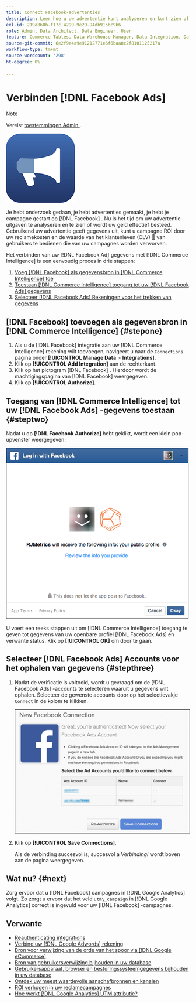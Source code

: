 ```yaml
---
title: Connect Facebook-advertenties
description: Leer hoe u uw advertentie kunt analyseren en kunt zien of uw geld effectief wordt besteed.
exl-id: 219a868b-f17c-4299-9e29-94db9156c9b6
role: Admin, Data Architect, Data Engineer, User
feature: Commerce Tables, Data Warehouse Manager, Data Integration, Data Import/Export
source-git-commit: 6e2f9e4a9e91212771e6f6baa8c2f8101125217a
workflow-type: tm+mt
source-wordcount: '298'
ht-degree: 0%

---
```


# Verbinden [!DNL Facebook Ads]

>[!NOTE]
>
>Vereist [ toestemmingen Admin ](../../../administrator/user-management/user-management.md).

![](../../../assets/facebook-ads-logo.png)

Je hebt onderzoek gedaan, je hebt advertenties gemaakt, je hebt je campagne gestart op [!DNL Facebook] . Nu is het tijd om uw advertentie-uitgaven te analyseren en te zien of wordt uw geld effectief besteed. Gebruikend uw advertentie geeft gegevens uit, kunt u campagne ROI door uw reclamekosten en de waarde van het klantenleven (CLV) [&#128279;](../../../data-analyst/analysis/roi-ad-camp.md) van gebruikers te bedienen die van uw campagnes worden verworven.

Het verbinden van uw [!DNL Facebook Ad] gegevens met [!DNL Commerce Intelligence] is een eenvoudig proces in drie stappen:

1. [Voeg  [!DNL Facebook]  als gegevensbron in  [!DNL Commerce Intelligence] toe](#stepone)
1. [Toestaan  [!DNL Commerce Intelligence]  toegang tot uw  [!DNL Facebook Ads]  gegevens](#steptwo)
1. [Selecteer  [!DNL Facebook Ads]  Rekeningen voor het trekken van gegevens](#stepthree)

## [!DNL Facebook] toevoegen als gegevensbron in [!DNL Commerce Intelligence] {#stepone}

1. Als u de [!DNL Facebook] integratie aan uw [!DNL Commerce Intelligence] rekening wilt toevoegen, navigeert u naar de `Connections` pagina onder **[!UICONTROL Manage Data** > **Integrations]**.
1. Klik op **[!UICONTROL Add Integration]** aan de rechterkant.
1. Klik op het pictogram [!DNL Facebook] . Hierdoor wordt de machtigingspagina van [!DNL Facebook] weergegeven.
1. Klik op **[!UICONTROL Authorize]**.

## Toegang van [!DNL Commerce Intelligence] tot uw [!DNL Facebook Ads] -gegevens toestaan {#steptwo}

Nadat u op **[!DNL Facebook Authorize]** hebt geklikt, wordt een klein pop-upvenster weergegeven:

![](../../../assets/Facebook_Access_Popup.png)

U voert een reeks stappen uit om [!DNL Commerce Intelligence] toegang te geven tot gegevens van uw openbare profiel [!DNL Facebook Ads] en verwante status. Klik op **[!UICONTROL OK]** om door te gaan.

## Selecteer [!DNL Facebook Ads] Accounts voor het ophalen van gegevens {#stepthree}

1. Nadat de verificatie is voltooid, wordt u gevraagd om de [!DNL Facebook Ads] -accounts te selecteren waaruit u gegevens wilt ophalen. Selecteer de gewenste accounts door op het selectievakje `Connect` in de kolom te klikken.

   ![](../../../assets/Facebook_Ad_Accounts.png)

1. Klik op **[!UICONTROL Save Connections]**.

   Als de verbinding succesvol is, succesvol a *Verbinding!* wordt boven aan de pagina weergegeven.

## Wat nu? {#next}

Zorg ervoor dat u [!DNL Facebook] campagnes in [!DNL Google Analytics] volgt. Zo zorgt u ervoor dat het veld `utm\_campaign` in [!DNL Google Analytics] correct is ingevuld voor uw [!DNL Facebook] -campagnes.

## Verwante

* [ Reauthenticating integrations ](https://experienceleague.adobe.com/docs/commerce-knowledge-base/kb/how-to/mbi-reauthenticating-integrations.html?lang=nl-NL)
* [Verbind uw  [!DNL Google Adwords]  rekening](../integrations/google-ecommerce.md)
* [Bron voor verwijzing van de orde van het spoor via  [!DNL Google eCommerce]](../integrations/google-ecommerce.md)
* [Bron van gebruikersverwijzing bijhouden in uw database](../../analysis/google-track-user-acq.md)
* [Gebruikersapparaat, browser en besturingssysteemgegevens bijhouden in uw database](../../analysis/track-usr-dev-browser.md)
* [Ontdek uw meest waardevolle aanschafbronnen en kanalen](../../analysis/most-value-source-channel.md)
* [ROI verhogen in uw reclamecampagnes](../../analysis/roi-ad-camp.md)
* [Hoe werkt  [!DNL Google Analytics]  UTM attributie?](../../analysis/utm-attributes.md)
